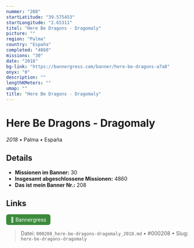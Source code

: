```yaml
---
nummer: "208"
startLatitude: "39.575453"
startLongitude: "2.65311"
titel: "Here Be Dragons - Dragomaly"
picture: ""
region: "Palma"
country: "España"
completed: "4860"
missions: "30"
date: "2018"
bg-link: "https://bannergress.com/banner/here-be-dragons-a7a8"
onyx: "0"
description: ""
lengthKMeters: ""
umap: ""
title: "Here Be Dragons - Dragomaly"
---
```

# Here Be Dragons - Dragomaly

*2018* • Palma • España



## Details

- **Missionen im Banner:** 30
- **Insgesamt abgeschlossene Missionen:** 4860
- **Das ist mein Banner Nr.:** 208



## Links
<div style="margin-top: 0.5em;">
<a href="https://bannergress.com/banner/here-be-dragons-a7a8" target="_blank" style="display:inline-block;margin-right:8px;padding:6px 12px;background-color:#3c8b3c;color:white;text-decoration:none;border-radius:6px;">🔗 Bannergress</a>

</div>


> Datei: `000208_here-be-dragons-dragomaly_2018.md` • #000208 • Slug: `here-be-dragons-dragomaly`
